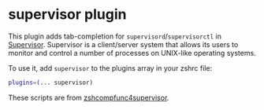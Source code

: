 # supervisor plugin

This plugin adds tab-completion for `supervisord`/`supervisorctl` in [Supervisor](http://supervisord.org/).
Supervisor is a client/server system that allows its users to monitor and control a number
of processes on UNIX-like operating systems.

To use it, add `supervisor` to the plugins array in your zshrc file:

```zsh
plugins=(... supervisor)
```

These scripts are from [zshcompfunc4supervisor](https://bitbucket.org/hhatto/zshcompfunc4supervisor).
